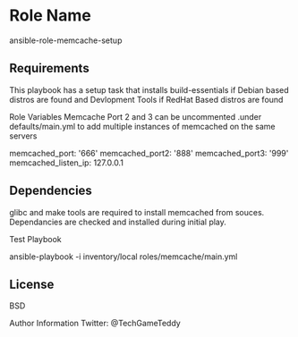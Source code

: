 Role Name
=========

ansible-role-memcache-setup


Requirements
------------
This playbook has a setup task that installs build-essentials if
Debian based distros are found and Devlopment Tools if RedHat Based distros are found

Role Variables
  Memcache Port 2 and 3 can be uncommented .under defaults/main.yml
  to add multiple instances of memcached on the same servers

  memcached_port: '666'
  memcached_port2: '888'
  memcached_port3: '999'
  memcached_listen_ip: 127.0.0.1

Dependencies
------------
 glibc and make tools are required to install memcached from souces. Dependancies are checked and installed during initial play.

Test Playbook

 ansible-playbook -i inventory/local
 roles/memcache/main.yml

License
---
BSD

Author Information
 Twitter: @TechGameTeddy
